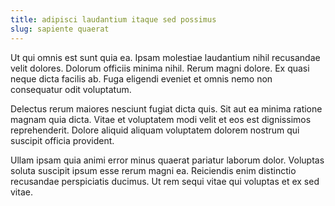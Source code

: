 ```yaml
---
title: adipisci laudantium itaque sed possimus
slug: sapiente quaerat
---
```


Ut qui omnis est sunt quia ea. Ipsam molestiae laudantium nihil recusandae velit dolores. Dolorum officiis minima nihil. Rerum magni dolore. Ex quasi neque dicta facilis ab. Fuga eligendi eveniet et omnis nemo non consequatur odit voluptatum.

Delectus rerum maiores nesciunt fugiat dicta quis. Sit aut ea minima ratione magnam quia dicta. Vitae et voluptatem modi velit et eos est dignissimos reprehenderit. Dolore aliquid aliquam voluptatem dolorem nostrum qui suscipit officia provident.

Ullam ipsam quia animi error minus quaerat pariatur laborum dolor. Voluptas soluta suscipit ipsum esse rerum magni ea. Reiciendis enim distinctio recusandae perspiciatis ducimus. Ut rem sequi vitae qui voluptas et ex sed vitae.

